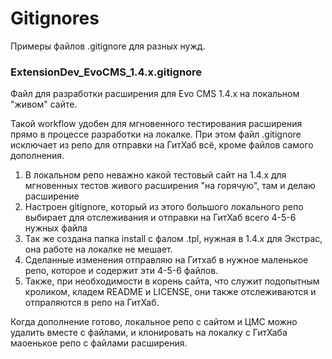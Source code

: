 # Gitignores
 
Примеры файлов .gitignore для разных нужд.

### ExtensionDev_EvoCMS_1.4.x.gitignore

Файл для разработки расширения для Evo CMS 1.4.x на локальном "живом" сайте.

Такой workflow удобен для мгновенного тестирования расширения прямо в процессе разработки на локалке. При этом файл .gitignore исключает из репо для отправки на ГитХаб всё, кроме файлов самого дополнения.

1. В локальном репо неважно какой тестовый сайт на 1.4.х для мгновенных тестов живого расширения "на горячую", там и делаю расширение
2. Настроен gitignore, который из этого большого локального репо выбирает для отслеживания и отправки на ГитХаб всего 4-5-6 нужных файла
3. Так же создана папка install с фалом .tpl, нужная в 1.4.х для Экстрас, она работе на локалке не мешает.
4. Сделанные изменения отправляю на Гитхаб в нужное маленькое репо, которое и содержит эти 4-5-6 файлов.
5. Также, при необходимости в корень сайта, что служит подопытным кроликом, кладем README и LICENSE, они также отслеживаются и отпраляются в репо на ГитХаб.

Когда дополнение готово, локальное репо с сайтом и ЦМС можно удалить вместе с файлами, и клонировать на локалку с ГитХаба маоенькое репо с файлами расширения.
